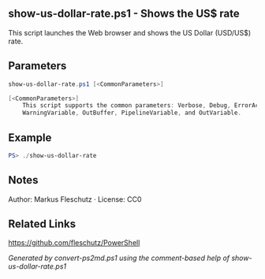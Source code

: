 ## show-us-dollar-rate.ps1 - Shows the US$ rate

This script launches the Web browser and shows the US Dollar (USD/US$) rate.

## Parameters
```powershell
show-us-dollar-rate.ps1 [<CommonParameters>]

[<CommonParameters>]
    This script supports the common parameters: Verbose, Debug, ErrorAction, ErrorVariable, WarningAction, 
    WarningVariable, OutBuffer, PipelineVariable, and OutVariable.
```

## Example
```powershell
PS> ./show-us-dollar-rate

```

## Notes
Author: Markus Fleschutz · License: CC0

## Related Links
https://github.com/fleschutz/PowerShell

*Generated by convert-ps2md.ps1 using the comment-based help of show-us-dollar-rate.ps1*

